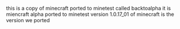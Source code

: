 this is a copy of minecraft ported to minetest called backtoalpha it is miencraft alpha ported to minetest version 1.0.17_01 of minecraft is the version we ported
